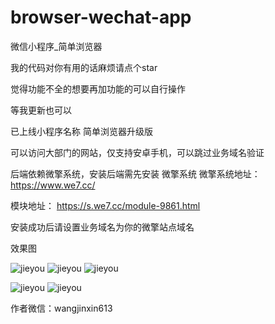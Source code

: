 # browser-wechat-app
微信小程序_简单浏览器

我的代码对你有用的话麻烦请点个star


觉得功能不全的想要再加功能的可以自行操作

等我更新也可以

已上线小程序名称 简单浏览器升级版

可以访问大部门的网站，仅支持安卓手机，可以跳过业务域名验证

后端依赖微擎系统，安装后端需先安装 微擎系统
微擎系统地址：https://www.we7.cc/

模块地址：
https://s.we7.cc/module-9861.html

安装成功后请设置业务域名为你的微擎站点域名

效果图 

![jieyou](http://cdn.w7.cc/images/2018/05/23/KJGH0GJtZtgbGFNPKIpGCGPvS5gsrSzUIuUctJd3.png?imageView2/2/w/217/h/390/format/png "首页图")  ![jieyou](http://cdn.w7.cc/images/2018/05/23/ra9Q7KwA9PIoWbUUfuSLCiIb1mW5ybfW4hDAQaLf.png?imageView2/2/w/217/h/390/format/png "个人中心")  ![jieyou](https://cdn.w7.cc/images/2018/05/21/8bCgXAq6qskyWTjzM7ofw8siuS5L4hYdMUpjGz4b.png?imageView2/2/w/217/h/390/format/png "个人中心") 

![jieyou](http://cdn.w7.cc/images/2018/06/14/njQy7NlbiOSkLxNXnQsnJP4tPihBRzTgkQU6gor5.png?imageView2/2/w/217/h/390/format/png "信详情") 
![jieyou](https://cdn.w7.cc/images/2018/06/14/VLvEBA25hnT9XfxP1raRR4O7ySrivf8NGca7ibUl.png "收信箱") 

作者微信：wangjinxin613
